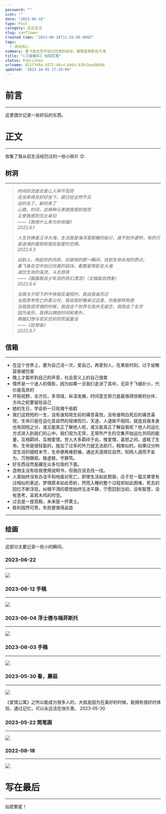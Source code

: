 ```yaml
---
password: ""
icon: ""
date: "2023-06-18"
type: Post
category: 走近生活
slug: sunflower
Created time: "2023-06-18T11:55:00.000Z"
tags:
  - 流动核心
summary: 看飞鱼在空中划过优美的弧线，看繁星倒影在大海
title: "[三级缓存] 向阳花笺"
status: Published
urlname: 022f7d8a-9372-46cd-bb64-839cbaed8b9b
updated: "2023-10-05 17:29:00"
---
```


# 前言

---

这里偶尔记录一些好玩的东西。

# 正文

---

收集了我从前生活经历过的一些小碎片 😊

## 树洞

---

> _时间的流逝总是让人猝不及防  
> 还没来得及好好坐下，就已经全然不见  
> 旧的去了，新的来了  
> 心跳，时间，这两种元素使我感到惶恐  
> 又使我感到无比亲切  
> ——《我用什么来为你祝福》  
> 2022.6.1_

> _人生仿佛是汪洋大海，生活就是海洋里颠簸的船只，摇不到外婆桥，有的只是波涛的震怒和窝在船里的恐惧。  
> 2022.6.3_

> _远航人，扬起你的风帆，在破晓的那一瞬间，找到生命永恒的质点。  
> 看飞鱼在空中划过优美的弧线，看繁星倒影在大海  
> 渴饮生命的溪流，斗志昂扬  
> ——《画面取自少年派的奇幻漂流》（文稿取自想象）  
> 2022.6.4_

> _当我与夕阳下的牛犊相互凝视时，我说我亲历过  
> 当我思考死亡的意义时，我说我好像来过这里，你是那样熟悉  
> 当我放逐灵魂的时候，我说这个世界与我并无留恋，我隐去了名字  
> 因为亲历，我得以拥抱时间和意外，  
> 跨越幻想与现实交织的荒诞童话  
> ——《狂想录》  
> 2022.6.7_

## 信箱

---

- 在这个世界上，要为自己活一次，爱自己，再爱别人，在某些时刻，过于幼稚容易被伤害
- 晚上才能听到自己的声音，社会意义上的自己很累
- 情怀是一个迷人的倩影，因为如果一旦我们走进了其中，无异于飞蛾扑火，代价是高昂的
- 开拓视野，全方位，多领域，纵深发展，时间意志努力是最值得信赖的伙伴，方向之舵要留给自己
- 她的生日，学会折一只玫瑰千纸鹤
- 我们这短短的一生，没有谁知晓生前的痛苦喜悦，没有谁明白死后的痛苦喜悦，生命只是在运化其自然的规律而已，天道，人道故不相同，就连自我本身也有阴阳之分，谁又能真正了解他人呢，谁又能真正了解自我呢？他人的运化方式进入到我们的心中，我们视为无常，无常所产生的交集开始运化共同的能量，互相羁绊，互相爱恨。世人大多羁绊于此，惟爱憎，喜怒之间，虚耗了生命。生命是很轻盈的，施加了过多的外力就无法航行，相类似的，如果过分拘泥生活的细枝末节，生命便再难舒展。通达天道顺应自然，知晓人道而不妄为，万物静观，致虚极，守静笃。
- 好东西自然是藏在众多垃圾的下面。
- 造物主没有给我使用说明书，但我应该去找一找。
- 人类始终没有办法平和地面对死亡，即使生活如此颓唐，庄子在一篇文章曾有过相似的表述，梦境原本如此奇妙，然而入睡的整个过程却如此困难，死去的回忆不断浮现，纠缠不清的感觉始终无法平静，宁愿回到当初，没有智慧，没有思考，呆若木鸡的时空。
- 过去是一座宫殿，未来是一抔黄土。
- 胜利固然可贵，失败更值得品尝

---

## 绘画

---

这部分主要记录一些小的瞬间。

### 2023-06-22

---

![](https://bu.dusays.com/2023/06/22/6493c26f1cdac.jpeg)

### **2023-06-12** 手稿

---

![](https://bu.dusays.com/2023/10/05/651e816f98611.png)

### **2023-06-04** **浮士德与梅菲斯托**

---

![](https://bu.dusays.com/2023/10/05/651e819604b6e.jpg)

### **2023-06-03** **手稿**

---

![](https://bu.dusays.com/2023/10/05/651e81a8c04fb.jpg)

### 2023-05-30 **看，蘑菇**

---

![](https://bu.dusays.com/2023/10/05/651e81845dc1e.jpg)

《爱情公寓》之所以能成为很多人的，大抵是因为在美好的时候，能拥有很好的体验，通过记忆，可以永远活在快乐里。 2023-05-30

### **2023-05-22** **简笔画**

---

![](https://bu.dusays.com/2023/10/05/651e81560f5bd.jpg)

### 2022-08-18

---

![](https://bu.dusays.com/2023/10/05/651e81d1b0e09.png)

# 写在最后

---

灿若繁星！
